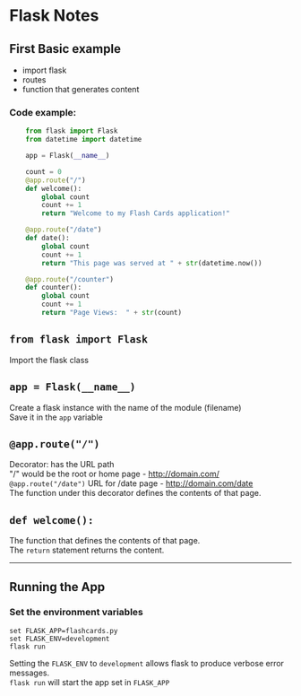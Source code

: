 # Flask Notes

## First Basic example
- import flask
- routes
- function that generates content
### Code example:
```python
    from flask import Flask
    from datetime import datetime

    app = Flask(__name__)

    count = 0
    @app.route("/")
    def welcome():
        global count
        count += 1
        return "Welcome to my Flash Cards application!"

    @app.route("/date")
    def date():
        global count
        count += 1
        return "This page was served at " + str(datetime.now())

    @app.route("/counter")
    def counter():
        global count
        count += 1
        return "Page Views:  " + str(count)
```

## `from flask import Flask`
Import the flask class

## `app = Flask(__name__)`
Create a flask instance with the name of the module (filename)  
Save it in the `app` variable

## `@app.route("/")`
Decorator: has the URL path  
"/" would be the root or home page - http://domain.com/  
`@app.route("/date")`  URL for /date page - http://domain.com/date  
The function under this decorator defines the contents of that page.  

## `def welcome():`
The function that defines the contents of that page.    
The `return` statement returns the content.  

---
## Running the App
### Set the environment variables
```
set FLASK_APP=flashcards.py
set FLASK_ENV=development
flask run
```
Setting the `FLASK_ENV` to `development` allows flask to produce verbose error messages.  
`flask run` will start the app set in `FLASK_APP`  

